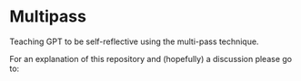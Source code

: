 # Multipass
Teaching GPT to be self-reflective using the multi-pass technique.

For an explanation of this repository and (hopefully) a discussion please go to:

